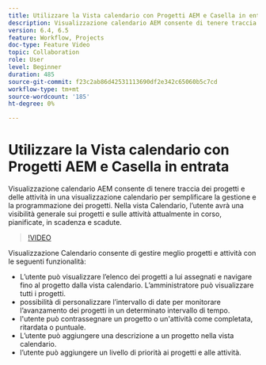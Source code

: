 ```yaml
---
title: Utilizzare la Vista calendario con Progetti AEM e Casella in entrata
description: Visualizzazione calendario AEM consente di tenere traccia dei progetti e delle attività in una visualizzazione calendario per semplificare la gestione e la programmazione dei progetti. Nella vista Calendario, l’utente avrà una visibilità generale sui progetti e sulle attività attualmente in corso, pianificate, in scadenza e scadute.
version: 6.4, 6.5
feature: Workflow, Projects
doc-type: Feature Video
topic: Collaboration
role: User
level: Beginner
duration: 485
source-git-commit: f23c2ab86d42531113690df2e342c65060b5c7cd
workflow-type: tm+mt
source-wordcount: '185'
ht-degree: 0%

---
```



# Utilizzare la Vista calendario con Progetti AEM e Casella in entrata

Visualizzazione calendario AEM consente di tenere traccia dei progetti e delle attività in una visualizzazione calendario per semplificare la gestione e la programmazione dei progetti. Nella vista Calendario, l’utente avrà una visibilità generale sui progetti e sulle attività attualmente in corso, pianificate, in scadenza e scadute.

>[!VIDEO](https://video.tv.adobe.com/v/16804?quality=12&learn=on)

Visualizzazione Calendario consente di gestire meglio progetti e attività con le seguenti funzionalità:

* L’utente può visualizzare l’elenco dei progetti a lui assegnati e navigare fino al progetto dalla vista calendario. L’amministratore può visualizzare tutti i progetti.
* possibilità di personalizzare l’intervallo di date per monitorare l’avanzamento dei progetti in un determinato intervallo di tempo.
* l&#39;utente può contrassegnare un progetto o un&#39;attività come completata, ritardata o puntuale.
* L’utente può aggiungere una descrizione a un progetto nella vista calendario.
* l’utente può aggiungere un livello di priorità ai progetti e alle attività.
